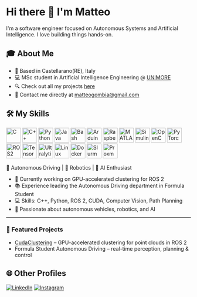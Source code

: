# Hi there 👋 I'm Matteo

I'm a software engineer focused on Autonomous Systems and Artificial Intelligence. I love building things hands-on.

## 🎓 About Me
- 📍 Based in Castellarano(RE), Italy  
- 💻 MSc student in Artificial Intelligence Engineering @ [UNIMORE](https://www.unimore.it/en)  
- 🔍 Check out all my projects [here](https://github.com/MatteGombia?tab=repositories)  
- 📧 Contact me directly at matteogombia@gmail.com

## 🛠 My Skills

<p align="left">
  <!-- Programming Languages & Scripting -->
  <img src="https://raw.githubusercontent.com/danielcranney/readme-generator/main/public/icons/skills/c-colored.svg" alt="C" title="C" width="40" height="40"/>
  <img src="https://cdn.jsdelivr.net/gh/devicons/devicon/icons/cplusplus/cplusplus-original.svg" alt="C++" title="C++" width="40" height="40"/>
  <img src="https://cdn.jsdelivr.net/gh/devicons/devicon/icons/python/python-original.svg" alt="Python" title="Python" width="40" height="40"/>
  <img src="https://cdn.jsdelivr.net/gh/devicons/devicon/icons/java/java-original.svg" alt="Java" title="Java" width="40" height="40"/>
  <img src="https://upload.wikimedia.org/wikipedia/commons/thumb/4/4b/Bash_Logo_Colored.svg/640px-Bash_Logo_Colored.svg.png" alt="Bash" title="Bash" width="40" height="40"/>

  <!-- Hardware & Embedded Systems -->
  <img src="https://upload.wikimedia.org/wikipedia/commons/8/87/Arduino_Logo.svg" alt="Arduino" title="Arduino" width="40" height="40"/>
  <img src="https://upload.wikimedia.org/wikipedia/en/c/cb/Raspberry_Pi_Logo.svg" alt="Raspberry Pi" title="Raspberry Pi" width="40" height="40"/>

  <!-- Mathematical & Simulation Tools -->
  <img src="https://upload.wikimedia.org/wikipedia/commons/2/21/Matlab_Logo.png" alt="MATLAB" title="MATLAB" width="40" height="40"/>
  <img src="https://upload.wikimedia.org/wikipedia/commons/thumb/3/36/Simulink_Logo_%28non-wordmark%29.png/640px-Simulink_Logo_%28non-wordmark%29.png" alt="Simulink" title="Simulink" width="40" height="40"/>

  <!-- AI / Machine Learning Frameworks -->
  <img src="https://upload.wikimedia.org/wikipedia/commons/thumb/3/32/OpenCV_Logo_with_text_svg_version.svg/640px-OpenCV_Logo_with_text_svg_version.svg.png" alt="OpenCV" title="OpenCV" width="40" height="40"/>
  <img src="https://cdn.jsdelivr.net/gh/devicons/devicon/icons/pytorch/pytorch-original.svg" alt="PyTorch" title="PyTorch" width="40" height="40"/>
  <img src="https://avatars.githubusercontent.com/u/3979232?s=200&v=4" alt="ROS2" title="ROS2" width="40" height="40"/>
  <img src="https://avatars.githubusercontent.com/u/14957082?s=48&v=4" alt="TensorFlow" title="Gymnasium" width="40" height="40"/>
  <img src="https://avatars.githubusercontent.com/u/26833451?s=200&v=4" alt="Ultralytics" title="Ultralytics" width="40" height="40"/>
  

  <!-- Operating Systems & DevOps -->
  <img src="https://cdn.jsdelivr.net/gh/devicons/devicon/icons/linux/linux-original.svg" alt="Linux" title="Linux" width="40" height="40"/>
  <img src="https://cdn.jsdelivr.net/gh/devicons/devicon/icons/docker/docker-original.svg" alt="Docker" title="Docker" width="40" height="40"/>
  <img src="https://upload.wikimedia.org/wikipedia/commons/thumb/3/3a/Slurm_logo.svg/640px-Slurm_logo.svg.png" alt="Slurm" title="Slurm" width="40" height="40"/>
  <img src="https://avatars.githubusercontent.com/u/2678585?s=200&v=4" alt="Proxmox" title="Proxmox" width="40" height="40"/>
 
</p>

🚗 Autonomous Driving | 🤖 Robotics | 🧠 AI Enthusiast  

- 🔭 Currently working on GPU-accelerated clustering for ROS 2  
- 📚 Experience leading the Autonomous Driving department in Formula Student  
- 💻 Skills: C++, Python, ROS 2, CUDA, Computer Vision, Path Planning  
- 🌱 Passionate about autonomous vehicles, robotics, and AI  

---

### 🚀 Featured Projects
- [CudaClustering](https://github.com/MatteGombia/CudaClustering) – GPU-accelerated clustering for point clouds in ROS 2
- Formula Student Autonomous Driving – real-time perception, planning & control


## 🌐 Other Profiles
[![LinkedIn](https://img.shields.io/badge/LinkedIn-Matteo%20Gombia-blue?style=flat&logo=linkedin)](www.linkedin.com/in/matteo-gombia-4841bb384)
[![Instagram](https://img.shields.io/badge/Instagram-@matteo__gombia-E4405F?style=flat&logo=instagram)](https://www.instagram.com/matteo_gombia/)
